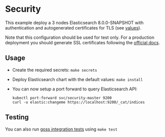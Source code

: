 # Security

This example deploy a 3 nodes Elasticsearch 8.0.0-SNAPSHOT with authentication and
autogenerated certificates for TLS (see [values][]).

Note that this configuration should be used for test only. For a production
deployment you should generate SSL certificates following the [official docs][].

## Usage

* Create the required secrets: `make secrets`

* Deploy Elasticsearch chart with the default values: `make install`

* You can now setup a port forward to query Elasticsearch API:

  ```
  kubectl port-forward svc/security-master 9200
  curl -u elastic:changeme https://localhost:9200/_cat/indices
  ```

## Testing

You can also run [goss integration tests][] using `make test`


[goss integration tests]: https://github.com/elastic/helm-charts/tree/master/elasticsearch/examples/security/test/goss.yaml
[official docs]: https://www.elastic.co/guide/en/elasticsearch/reference/current/configuring-tls.html#node-certificates
[values]: https://github.com/elastic/helm-charts/tree/master/elasticsearch/examples/security/security.yaml
